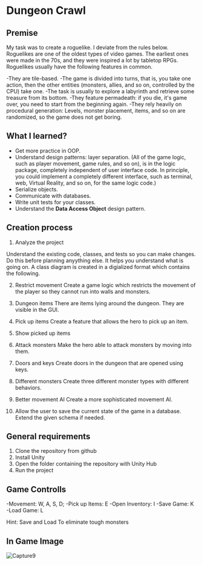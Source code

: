 # Dungeon Crawl 

## Premise

My task was to create a roguelike. I deviate from the rules below. Roguelikes are one of the oldest types of video games. The earliest ones were made in the 70s, and they were inspired a lot by tabletop RPGs. Roguelikes usually have the following features in common.

-They are tile-based.
-The game is divided into turns, that is, you take one action, then the other entities (monsters, allies, and so on, controlled by the CPU) take one.
-The task is usually to explore a labyrinth and retrieve some treasure from its bottom.
-They feature permadeath: if you die, it's game over, you need to start from the beginning again.
-They rely heavily on procedural generation: Levels, monster placement, items, and so on are randomized, so the game does not get boring.





## What I learned?

- Get more practice in OOP.
- Understand design patterns: layer separation. (All of the game logic, such as player movement, game rules, and so on), is in the logic package, completely independent of user interface code. In principle, you could implement a completely different interface, such as terminal, web, Virtual Reality, and so on, for the same logic code.)
- Serialize objects.
- Communicate with databases.
- Write unit tests for your classes.
- Understand the **Data Access Object** design pattern.



## Creation process

1. Analyze the project

Understand the existing code, classes, and tests so you can make changes. Do this before planning anyything else. It helps you understand what is going on. A class diagram is created in a digialized format which contains the following.

2. Restrict movement
Create a game logic which restricts the movement of the player so they cannot run into walls and monsters.

3. Dungeon items
There are items lying around the dungeon. They are visible in the GUI.

4. Pick up items
Create a feature that allows the hero to pick up an item.

5. Show picked up items

6. Attack monsters
Make the hero able to attack monsters by moving into them.

7. Doors and keys
Create doors in the dungeon that are opened using keys.

8. Different monsters
Create three different monster types with different behaviors.

9. Better movement AI
Create a more sophisticated movement AI.

10. Allow the user to save the current state of the game in a database. Extend the given schema if needed.




## General requirements
1. Clone the repository from github
2. Install Unity
3. Open the folder containing the repository with Unity Hub 
4. Run the project



## Game Controlls
-Movement: W, A, S, D;
-Pick up Items: E
-Open Inventory: I
-Save Game: K
-Load Game: L

Hint: Save and Load To eliminate tough monsters


## In Game Image
![Capture9](https://github.com/andyaran99/-dungeon-crawl-2-csharp/assets/106445157/9c32e543-dc31-458d-950f-77482a816260)



